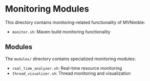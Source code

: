 # Monitoring Modules

This directory contains monitoring-related functionality of MVNimble:

- `monitor.sh`: Maven build monitoring functionality

## Modules

The `modules/` directory contains specialized monitoring modules:

- `real_time_analyzer.sh`: Real-time resource monitoring
- `thread_visualizer.sh`: Thread monitoring and visualization
